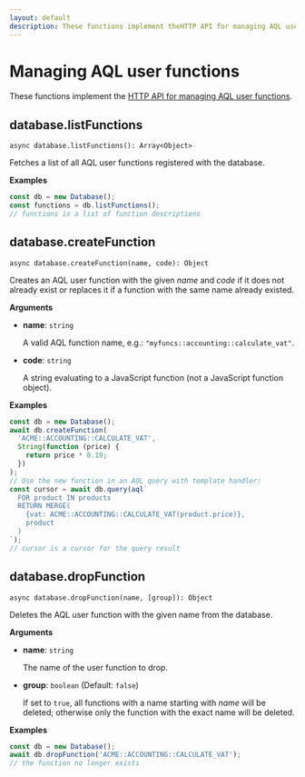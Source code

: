 ```yaml
---
layout: default
description: These functions implement theHTTP API for managing AQL user functions
---
```

# Managing AQL user functions

These functions implement the
[HTTP API for managing AQL user functions](../http/aql-user-functions.html).

## database.listFunctions

`async database.listFunctions(): Array<Object>`

Fetches a list of all AQL user functions registered with the database.

**Examples**

```js
const db = new Database();
const functions = db.listFunctions();
// functions is a list of function descriptions
```

## database.createFunction

`async database.createFunction(name, code): Object`

Creates an AQL user function with the given _name_ and _code_ if it does not
already exist or replaces it if a function with the same name already existed.

**Arguments**

* **name**: `string`

  A valid AQL function name, e.g.: `"myfuncs::accounting::calculate_vat"`.

* **code**: `string`

  A string evaluating to a JavaScript function (not a JavaScript function
  object).

**Examples**

```js
const db = new Database();
await db.createFunction(
  'ACME::ACCOUNTING::CALCULATE_VAT',
  String(function (price) {
    return price * 0.19;
  })
);
// Use the new function in an AQL query with template handler:
const cursor = await db.query(aql`
  FOR product IN products
  RETURN MERGE(
    {vat: ACME::ACCOUNTING::CALCULATE_VAT(product.price)},
    product
  )
`);
// cursor is a cursor for the query result
```

## database.dropFunction

`async database.dropFunction(name, [group]): Object`

Deletes the AQL user function with the given name from the database.

**Arguments**

* **name**: `string`

  The name of the user function to drop.

* **group**: `boolean` (Default: `false`)

  If set to `true`, all functions with a name starting with _name_ will be
  deleted; otherwise only the function with the exact name will be deleted.

**Examples**

```js
const db = new Database();
await db.dropFunction('ACME::ACCOUNTING::CALCULATE_VAT');
// the function no longer exists
```
